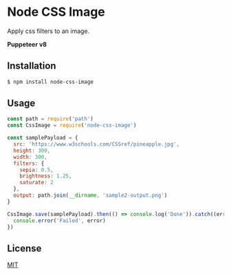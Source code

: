 # Node CSS Image

Apply css filters to an image.

**Puppeteer v8**

## Installation

```bash
$ npm install node-css-image
```

## Usage

```js
const path = require('path')
const CssImage = require('node-css-image')

const samplePayload = {
  src: 'https://www.w3schools.com/CSSref/pineapple.jpg',
  height: 300,
  width: 300,
  filters: {
    sepia: 0.5,
    brightness: 1.25,
    saturate: 2
  },
  output: path.join(__dirname, 'sample2-output.png')
}

CssImage.save(samplePayload).then(() => console.log('Done')).catch((error) => {
  console.error('Failed', error)
})
```

## License
[MIT](https://choosealicense.com/licenses/mit/)
